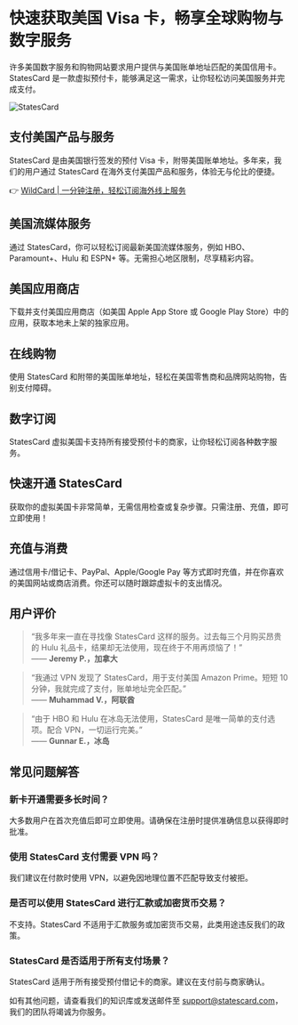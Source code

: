 # 快速获取美国 Visa 卡，畅享全球购物与数字服务

许多美国数字服务和购物网站要求用户提供与美国账单地址匹配的美国信用卡。StatesCard 是一款虚拟预付卡，能够满足这一需求，让你轻松访问美国服务并完成支付。

![StatesCard](https://bbtdd.com/img/93737762460608.webp)

## 支付美国产品与服务

StatesCard 是由美国银行签发的预付 Visa 卡，附带美国账单地址。多年来，我们的用户通过 StatesCard 在海外支付美国产品和服务，体验无与伦比的便捷。

👉 [WildCard | 一分钟注册，轻松订阅海外线上服务](https://bbtdd.com/WildCard)

## 美国流媒体服务

通过 StatesCard，你可以轻松订阅最新美国流媒体服务，例如 HBO、Paramount+、Hulu 和 ESPN+ 等。无需担心地区限制，尽享精彩内容。

## 美国应用商店

下载并支付美国应用商店（如美国 Apple App Store 或 Google Play Store）中的应用，获取本地未上架的独家应用。

## 在线购物

使用 StatesCard 和附带的美国账单地址，轻松在美国零售商和品牌网站购物，告别支付障碍。

## 数字订阅

StatesCard 虚拟美国卡支持所有接受预付卡的商家，让你轻松订阅各种数字服务。

## 快速开通 StatesCard

获取你的虚拟美国卡非常简单，无需信用检查或复杂步骤。只需注册、充值，即可立即使用！

## 充值与消费

通过信用卡/借记卡、PayPal、Apple/Google Pay 等方式即时充值，并在你喜欢的美国网站或商店消费。你还可以随时跟踪虚拟卡的支出情况。

## 用户评价

> “我多年来一直在寻找像 StatesCard 这样的服务。过去每三个月购买昂贵的 Hulu 礼品卡，结果却无法使用，现在终于不用再烦恼了！”  
> —— **Jeremy P.，加拿大**

> “我通过 VPN 发现了 StatesCard，用于支付美国 Amazon Prime。短短 10 分钟，我就完成了支付，账单地址完全匹配。”  
> —— **Muhammad V.，阿联酋**

> “由于 HBO 和 Hulu 在冰岛无法使用，StatesCard 是唯一简单的支付选项。配合 VPN，一切运行完美。”  
> —— **Gunnar E.，冰岛**

## 常见问题解答

### 新卡开通需要多长时间？
大多数用户在首次充值后即可立即使用。请确保在注册时提供准确信息以获得即时批准。

### 使用 StatesCard 支付需要 VPN 吗？
我们建议在付款时使用 VPN，以避免因地理位置不匹配导致支付被拒。

### 是否可以使用 StatesCard 进行汇款或加密货币交易？
不支持。StatesCard 不适用于汇款服务或加密货币交易，此类用途违反我们的政策。

### StatesCard 是否适用于所有支付场景？
StatesCard 适用于所有接受预付借记卡的商家。建议在支付前与商家确认。

如有其他问题，请查看我们的知识库或发送邮件至 [support@statescard.com](mailto:support@statescard.com)，我们的团队将竭诚为你服务。
